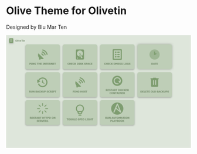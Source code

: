 # Olive Theme for Olivetin
Designed by Blu Mar Ten

![Screenshot of the theme](cover.png "Screenshot")
